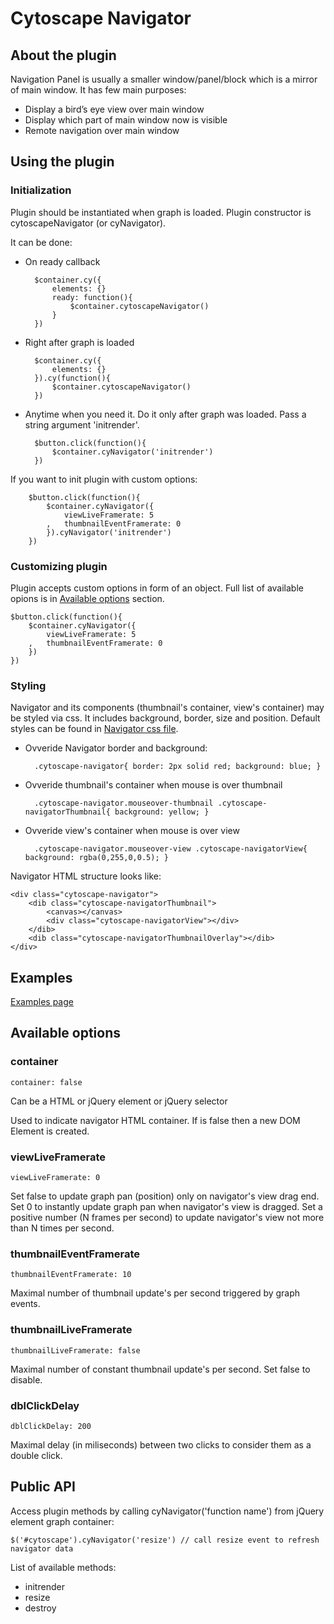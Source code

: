 # Cytoscape Navigator

## About the plugin

Navigation Panel is usually a smaller window/panel/block which is a mirror of main window. It has few main purposes:

* Display a bird’s eye view over main window
* Display which part of main window now is visible
* Remote navigation over main window

## Using the plugin

### Initialization

Plugin should be instantiated when graph is loaded. Plugin constructor is cytoscapeNavigator (or cyNavigator).

It can be done: 

* On ready callback 

        $container.cy({
            elements: {}
            ready: function(){
                $container.cytoscapeNavigator()
            } 
        })
* Right after graph is loaded

        $container.cy({
            elements: {}
        }).cy(function(){
            $container.cytoscapeNavigator()
        })
* Anytime when you need it. Do it only after graph was loaded. Pass a string argument 'initrender'.

        $button.click(function(){
            $container.cyNavigator('initrender')
        })

If you want to init plugin with custom options:

        $button.click(function(){
            $container.cyNavigator({
                viewLiveFramerate: 5
            ,   thumbnailEventFramerate: 0
            }).cyNavigator('initrender')
        })
        
### Customizing plugin

Plugin accepts custom options in form of an object. Full list of available opions is in [Available options](#available-options) section.

    $button.click(function(){
        $container.cyNavigator({
            viewLiveFramerate: 5
        ,   thumbnailEventFramerate: 0
        })
    })
        
### Styling

Navigator and its components (thumbnail's container, view's container) may be styled via css.
It includes background, border, size and position. Default styles can be found in [Navigator css file](https://github.com/bumbu/cytoscape.js/blob/navigator/src/plugins/jquery.cytoscape-navigator.css).

* Ovveride Navigator border and background:

        .cytoscape-navigator{ border: 2px solid red; background: blue; }
* Ovveride thumbnail's container when mouse is over thumbnail

        .cytoscape-navigator.mouseover-thumbnail .cytoscape-navigatorThumbnail{ background: yellow; }
* Ovveride view's container when mouse is over view

        .cytoscape-navigator.mouseover-view .cytoscape-navigatorView{ background: rgba(0,255,0,0.5); }

Navigator HTML structure looks like:

    <div class="cytoscape-navigator">
        <dib class="cytoscape-navigatorThumbnail">
            <canvas></canvas>
            <div class="cytoscape-navigatorView"></div>
        </dib>
        <dib class="cytoscape-navigatorThumbnailOverlay"></dib>
    </div>

## Examples

[Examples page](http://bumbu.github.io/cytoscape.js/debug/navigator.html)

## Available options

### container 
    container: false
    
Can be a HTML or jQuery element or jQuery selector

Used to indicate navigator HTML container. If is false then a new DOM Element is created.
    
### viewLiveFramerate
    viewLiveFramerate: 0
    
Set false to update graph pan (position) only on navigator's view drag end.
Set 0 to instantly update graph pan when navigator's view is dragged.
Set a positive number (N frames per second) to update navigator's view not more than N times per second.

### thumbnailEventFramerate
    thumbnailEventFramerate: 10
    
Maximal number of thumbnail update's per second triggered by graph events.

### thumbnailLiveFramerate
    thumbnailLiveFramerate: false
    
Maximal number of constant thumbnail update's per second. Set false to disable.

### dblClickDelay
    dblClickDelay: 200
    
Maximal delay (in miliseconds) between two clicks to consider them as a double click.

## Public API

Access plugin methods by calling cyNavigator('function name') from jQuery element graph container:

    $('#cytoscape').cyNavigator('resize') // call resize event to refresh navigator data
    
List of available methods:
* initrender
* resize
* destroy
